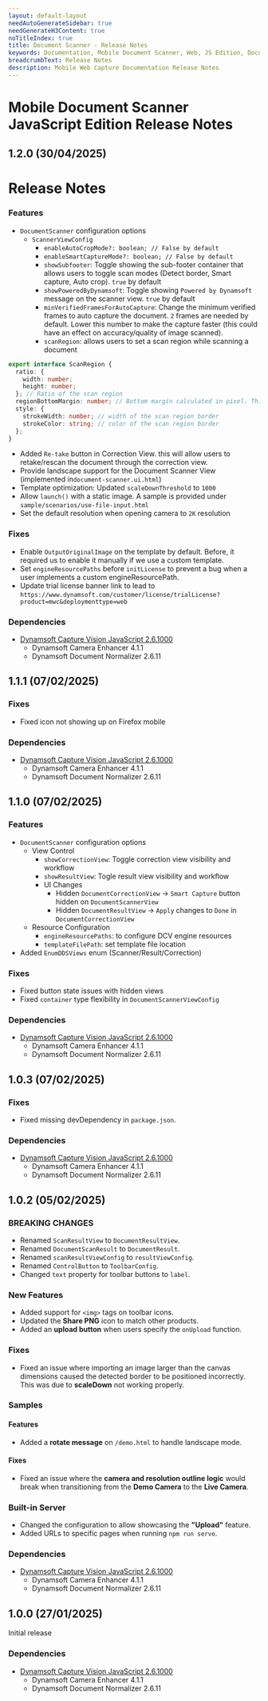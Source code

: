 ```yaml
---
layout: default-layout
needAutoGenerateSidebar: true
needGenerateH3Content: true
noTitleIndex: true
title: Document Scanner - Release Notes
keywords: Documentation, Mobile Document Scanner, Web, JS Edition, Document Scanner, MDS, MWC, Release Notes
breadcrumbText: Release Notes
description: Mobile Web Capture Documentation Release Notes
---
```


# Mobile Document Scanner JavaScript Edition Release Notes

## 1.2.0 (30/04/2025)

# Release Notes

### Features

- `DocumentScanner` configuration options
  - `ScannerViewConfig`
    -   `enableAutoCropMode?: boolean; // False by default`
    -  `enableSmartCaptureMode?: boolean; // False by default`
    - `showSubfooter`: Toggle showing the sub-footer container that allows users to toggle scan modes (Detect border, Smart capture, Auto crop). `true` by default
    - `showPoweredByDynamsoft`: Toggle showing `Powered by Dynamsoft` message on the scanner view. `true` by default
    - `minVerifiedFramesForAutoCapture`: Change the minimum verified frames to auto capture the document. `2` frames are needed by default. Lower this number to make the capture faster (this could have an effect on accuracy/quality of image scanned).
    - `scanRegion`: allows users to set a scan region while scanning a document

```typescript
export interface ScanRegion {
  ratio: {
    width: number;
    height: number;
  }; // Ratio of the scan region
  regionBottomMargin: number; // Bottom margin calculated in pixel. This will "push" the scan region upwards
  style: {
    strokeWidth: number; // width of the scan region border
    strokeColor: string; // color of the scan region border
  };
}
```
  - Added `Re-take` button in Correction View. this will allow users to retake/rescan the document through the correction view.
  - Provide landscape support for the Document Scanner View (implemented in`document-scanner.ui.html`)
  - Template optimization: Updated `scaleDownThreshold` to `1000`
  - Allow `launch()` with a static image. A sample is provided under `sample/scenarios/use-file-input.html`
  - Set the default resolution when opening camera to `2K` resolution

### Fixes

- Enable `OutputOriginalImage` on the template by default. Before, it required us to enable it manually if we use a custom template.
- Set `engineResourcePaths` before `initLicense` to prevent a bug when a user implements a custom engineResourcePath.
- Update trial license banner link to lead to `https://www.dynamsoft.com/customer/license/trialLicense?product=mwc&deploymenttype=web`

### Dependencies

- [Dynamsoft Capture Vision JavaScript 2.6.1000](https://www.dynamsoft.com/capture-vision/docs/web/programming/javascript/release-notes/dcvb.html#261000-01032025)
  - Dynamsoft Camera Enhancer 4.1.1
  - Dynamsoft Document Normalizer 2.6.11


## 1.1.1 (07/02/2025)

### Fixes

- Fixed icon not showing up on Firefox mobile

### Dependencies

- [Dynamsoft Capture Vision JavaScript 2.6.1000](https://www.dynamsoft.com/capture-vision/docs/web/programming/javascript/release-notes/dcvb.html#261000-01032025)
  - Dynamsoft Camera Enhancer 4.1.1
  - Dynamsoft Document Normalizer 2.6.11

## 1.1.0 (07/02/2025)

### Features

- `DocumentScanner` configuration options
  - View Control
    - `showCorrectionView`: Toggle correction view visibility and workflow
    - `showResultView`: Togle result view visibility and workflow
    - UI Changes
      - Hidden `DocumentCorrectionView` -> `Smart Capture` button hidden on `DocumentScannerView`
      - Hidden `DocumentResultView` -> `Apply` changes to `Done` in `DocumentCorrectionView`
  - Resource Configuration
    - `engineResourcePaths`: to configure DCV engine resources
    - `templateFilePath`: set template file location
- Added `EnumDDSViews` enum (Scanner/Result/Correction)

### Fixes

- Fixed button state issues with hidden views
- Fixed `container` type flexibility in `DocumentScannerViewConfig`

### Dependencies

- [Dynamsoft Capture Vision JavaScript 2.6.1000](https://www.dynamsoft.com/capture-vision/docs/web/programming/javascript/release-notes/dcvb.html#261000-01032025)
  - Dynamsoft Camera Enhancer 4.1.1
  - Dynamsoft Document Normalizer 2.6.11

## 1.0.3 (07/02/2025)

### Fixes

- Fixed missing devDependency in `package.json`.

### Dependencies

- [Dynamsoft Capture Vision JavaScript 2.6.1000](https://www.dynamsoft.com/capture-vision/docs/web/programming/javascript/release-notes/dcvb.html#261000-01032025)
  - Dynamsoft Camera Enhancer 4.1.1
  - Dynamsoft Document Normalizer 2.6.11

## 1.0.2 (05/02/2025)

### BREAKING CHANGES

- Renamed `ScanResultView` to `DocumentResultView`.
- Renamed `DocumentScanResult` to `DocumentResult`.
- Renamed `scanResultViewConfig` to `resultViewConfig`.
- Renamed `ControlButton` to `ToolbarConfig`.
- Changed `text` property for toolbar buttons to `label`.

### New Features

- Added support for `<img>` tags on toolbar icons.
- Updated the **Share PNG** icon to match other products.
- Added an **upload button** when users specify the `onUpload` function.

### Fixes

- Fixed an issue where importing an image larger than the canvas dimensions caused the detected border to be positioned incorrectly. This was due to **scaleDown** not working properly.

### Samples

#### Features

- Added a **rotate message** on `/demo.html` to handle landscape mode.

#### Fixes

- Fixed an issue where the **camera and resolution outline logic** would break when transitioning from the **Demo Camera** to the **Live Camera**.

### Built-in Server

- Changed the configuration to allow showcasing the **"Upload"** feature.
- Added URLs to specific pages when running `npm run serve`.

### Dependencies

- [Dynamsoft Capture Vision JavaScript 2.6.1000](https://www.dynamsoft.com/capture-vision/docs/web/programming/javascript/release-notes/dcvb.html#261000-01032025)
  - Dynamsoft Camera Enhancer 4.1.1
  - Dynamsoft Document Normalizer 2.6.11

## 1.0.0 (27/01/2025)

Initial release

### Dependencies

- [Dynamsoft Capture Vision JavaScript 2.6.1000](https://www.dynamsoft.com/capture-vision/docs/web/programming/javascript/release-notes/dcvb.html#261000-01032025)
  - Dynamsoft Camera Enhancer 4.1.1
  - Dynamsoft Document Normalizer 2.6.11
